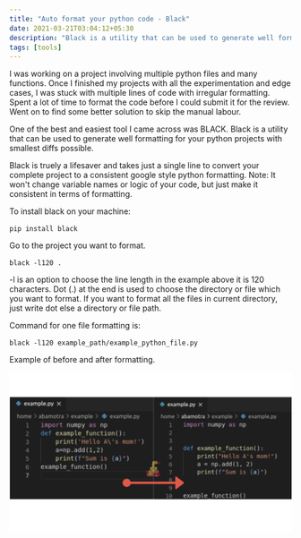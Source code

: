 ```yaml
---
title: "Auto format your python code - Black"
date: 2021-03-21T03:04:12+05:30
description: "Black is a utility that can be used to generate well formatting for your python projects with smallest diffs possible."
tags: [tools]
---
```


I was working on a project involving multiple python files and many functions. Once I finished my projects with all the experimentation and edge cases, I was stuck with multiple lines of code with irregular formatting. Spent a lot of time to format the code before I could submit it for the review. Went on to find some better solution to skip the manual labour.

One of the best and easiest tool I came across was BLACK. Black is a utility that can be used to generate well formatting for your python projects with smallest diffs possible.

Black is truely a lifesaver and takes just a single line to convert your complete project to a consistent google style python formatting. Note: It won't change variable names or logic of your code, but just make it consistent in terms of formatting.

To install black on your machine:

~~~ {.bash}
pip install black
~~~

Go to the project you want to format.

~~~ {.bash}
black -l120 .
~~~

-l is an option to choose the line length in the example above it is 120 characters. Dot (.) at the end is used to choose the directory or file which you want to format. If you want to format all the files in current directory, just write dot else a directory or file path.

Command for one file formatting is:

~~~ {.bash}
black -l120 example_path/example_python_file.py
~~~

Example of before and after formatting.

![Black Before & After](../../images/black_before_after.png)